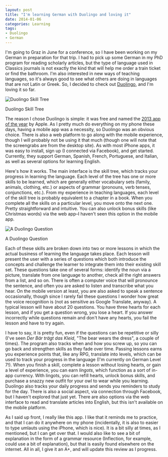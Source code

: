 ```yaml
---
layout: post
title: "I'm learning German with Duolingo and loving it"
date: 2014-01-06
categories: Learning
tags:
- Duolingo
- German
---
```


I'm going to Graz in June for a conference, so I have been working on my German in preparation for that trip. I had to pick up some German in my PhD program for reading scholarly articles, but the type of language used in Classics journals is not exactly the kind that will help me order a train ticket or find the bathroom. I'm also interested in new ways of teaching languages, so it's always good to see what others are doing in languages that are not Latin or Greek. So, I decided to check out [Duolingo][1], and I'm loving it so far.

![Duolingo Skill Tree][2]

Duolingo Skill Tree

The reason I chose Duolingo is simple: it was free and named the [2013 app of the year][3] by Apple. As I pretty much do everything on my phone these days, having a mobile app was a necessity, so Duolingo was an obvious choice. There is also a web platform to go along with the mobile experience, though I will probably not be using it that much (though one will note that the screengrabs are from the desktop site). As with most iPhone apps, it was easy to install, sign up (I connected via Facebook), and get started. Currently, they support German, Spanish, French, Portuguese, and Italian, as well as several options for learning English.

Here's how it works. The main interface is the skill tree, which tracks your progress in learning the language. Each level of the tree has one or more skills to be learned, which are generally either vocabulary sets (family, animals, clothing, etc.) or aspects of grammar (pronouns, verb tenses, conjunctions, etc.). From my experience in teaching languages, each level of the skill tree is probably equivalent to a chapter in a book. When you complete all the skills on a particular level, you move onto the next one. Pretty straightforward and intuitive. You can also unlock bonus skills (like Christmas words) via the web app–I haven't seen this option in the mobile app.

![A Duolingo Question][4]

A Duolingo Question

Each of these skills are broken down into two or more lessons in which the actual business of learning the language takes place.  Each lesson will present the user with a series of questions which both introduce the concepts and challenge the learner to integrate them into their existing skill set. These questions take one of several forms: identify the noun via a picture, translate from one language to another, check all the right answers from a list, and so on. There is often a computer voice that will pronounce the sentence, and often you are asked to listen and transcribe what you hear. On the mobile version at least, you are also asked to speak a sentence occasionally, though since I rarely fail these questions I wonder how great the voice recognition is (not as sensitive as Google Translate, anyway). A typical lesson will have about 20 questions. You have three hearts for each lesson, and if you get a question wrong, you lose a heart. If you answer incorrectly while questions remain and don't have any hearts, you fail the lesson and have to try again.

I have to say, it is pretty fun, even if the questions can be repetitive or silly (I've seen _Der Bär trägt das Kleid_, "The bear wears the dress", a couple of times). The program also tracks when and how you screw up, so you can go back and strengthen skills as they fade over time. Passing lessons earns you experience points that, like any RPG, translate into levels, which can be used to track your progress in the language (I'm currently on German Level 7!). When you finish a skill, complete a lesson without losing hearts, or gain a level of experience, you can earn _lingots_, which function as a sort of in-app currency. With lingots, you can refill hearts, unlock bonus skills, and purchase a snazzy new outfit for your owl to wear while you learning. Duolingo also tracks your daily progress and sends you reminders to study for the day. There is also a social aspect, via connection through Facebook, but I haven't explored that just yet. There are also options via the web interface to read and translate articles into English, but this isn't available on the mobile platform.

As I said up front, I really like this app. I like that it reminds me to practice, and that I can do it anywhere on my phone (incidentally, it is also to easier to type umlauts using the iPhone, which is nice). It is a bit silly at times, as I mentioned, but I can get over that. I would also like to see a bit of explanation in the form of a grammar resource (Inflection, for example, could use a bit of explanation), but that is easily found elsewhere on the internet. All in all, I give it an A+, and will update this review as I progress.



[1]: http://www.duolingo.com "Duolingo"
[2]: http://danielgriff.in/wp-content/uploads/2014/01/Duolingo-Skill-Tree.png
[3]: http://www.marketspress.com/apple-names-duolingo-top-free-app-2013-3695/alanquinton.html
[4]: http://danielgriff.in/wp-content/uploads/2014/01/Duolingo-Question.png
